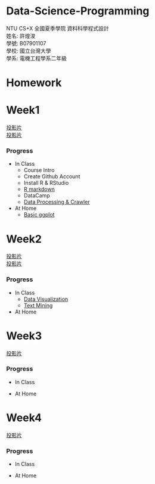 # Data-Science-Programming
NTU CS+X 全國夏季學院 資料科學程式設計<br>
姓名: 許煌浚<br>
學號: B07901107<br>
學校: 國立台灣大學<br>
學系: 電機工程學系二年級<br>
# Homework
# Week1
[投影片](https://docs.google.com/presentation/d/e/2PACX-1vRNotYqGl42khFyyjuiRYQ9cOOwNsBgGXgW-IBoIJDdiG6T2Adw2X-SO4dDGPhKqd7JlEb3ku9Hmn_7/pub?start=false&loop=false&delayms=3000&slide=id.g5ce9092a6b_0_520)<br>
[投影片](https://docs.google.com/presentation/d/e/2PACX-1vSx3-g4Z4LgimZKlKfk_L2gH00mDAyQo8DIugatiEXtCUI7hRNuxNtzzuobjLy-VadSpuohEsh4OeqK/pub?start=false&loop=false&delayms=3000&slide=id.g5d1ae76c4f_0_142)<br>
### Progress ###
- In Class
    - Course Intro
    - Create Github Account
    - Install R & RStudio
    - [R markdown](https://huangchunhsu.github.io/Data-Science-Programming/Week1/test.html)
    - DataCamp
    - [Data Processing & Crawler](https://huangchunhsu.github.io/Data-Science-Programming/Week2/DataProcessingCrawler.html)
- At Home
    - [Basic ggplot](https://huangchunhsu.github.io/Data-Science-Programming/Week1/Iris.html)
# Week2

[投影片](https://docs.google.com/presentation/d/e/2PACX-1vTvdUOo9w0RFYs8NBIr7svtShHutVeipc9zAMFJN8Bq2LzVCwBpvEO5ChIfaoRjspZDAJSMbJOjWBL8/pub?start=false&loop=false&delayms=3000&slide=id.g5d1dc87b2b_0_716)<br>
[投影片](https://docs.google.com/presentation/d/e/2PACX-1vRGRc4TLe_rffXaSlWPU7rWZx4fQ7HxMcwHXbTAxfWh6xwlBtM9rxA1rfHI5eM-2GaxkMGC2NMSnUj5/pub?start=false&loop=false&delayms=3000&slide=id.g5d365b685b_0_78)<br>
### Progress ###
- In Class
    - [Data Visualization](https://huangchunhsu.github.io/Data-Science-Programming/Week2/DataVisualization3.html)
    - [Text Mining]()
- At Home
    
# Week3
[投影片]()
### Progress ###
- In Class

- At Home
# Week4
[投影片]()
### Progress ###
- In Class

- At Home
